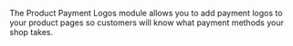 The Product Payment Logos module allows you to add payment logos to your product pages so customers will know what payment methods your shop takes.
